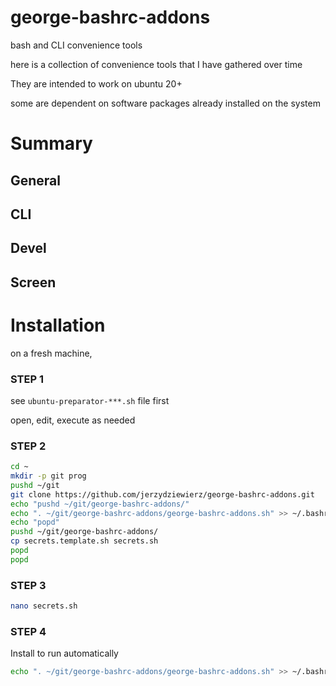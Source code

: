 # george-bashrc-addons
bash and CLI convenience tools

here is a collection of convenience tools that I have gathered over time

They are intended to work on ubuntu 20+

some are dependent on software packages already installed on the system 

# Summary

## General 

## CLI

## Devel

## Screen

# Installation

on a fresh machine,

### STEP 1

see `ubuntu-preparator-***.sh` file first

open, edit, execute as needed 

### STEP 2

```bash 
cd ~
mkdir -p git prog
pushd ~/git
git clone https://github.com/jerzydziewierz/george-bashrc-addons.git
echo "pushd ~/git/george-bashrc-addons/"
echo ". ~/git/george-bashrc-addons/george-bashrc-addons.sh" >> ~/.bashrc
echo "popd"
pushd ~/git/george-bashrc-addons/
cp secrets.template.sh secrets.sh
popd
popd 
```

### STEP 3

```bash
nano secrets.sh
```

### STEP 4

Install to run automatically

```bash
echo ". ~/git/george-bashrc-addons/george-bashrc-addons.sh" >> ~/.bashrc 
```

